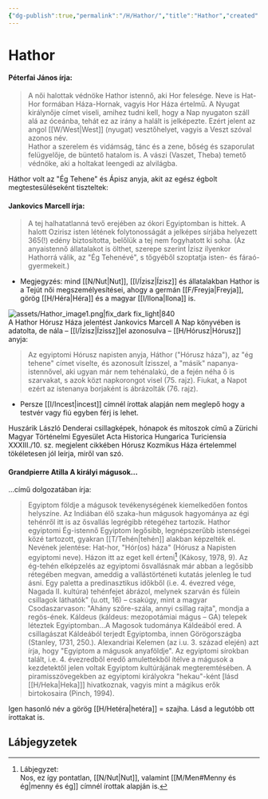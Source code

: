 ```yaml
---
{"dg-publish":true,"permalink":"/H/Hathor/","title":"Hathor","created":"2024-12-18T11:23","updated":"2025-09-21T16:34"}
---
```



# Hathor

#### Péterfai János írja:

> A női halottak védnöke Hathor istennő, aki Hor felesége. Neve is Hat-Hor formában Háza-Hornak, vagyis Hor Háza értelmű. A Nyugat királynője címet viseli, amihez tudni kell, hogy a Nap nyugaton száll alá az óceánba, tehát ez az irány a halált is jelképezte. Ezért jelent az angol [[W/West\|West]] (nyugat) vesztőhelyet, vagyis a Veszt szóval azonos név.  
> Hathor a szerelem és vidámság, tánc és a zene, bőség és szaporulat felügyelője, de büntető hatalom is. A vászi (Vaszet, Theba) temető védnöke, aki a holtakat leengedi az alvilágba.  

Háthor volt az "Ég Tehene" és Ápisz anyja, akit az egész égbolt megtestesüléseként tiszteltek:  

#### Jankovics Marcell írja:

> A tej halhatatlanná tevő erejében az ókori Egyiptomban is hittek. A halott Ozirisz isten létének folytonosságát a jelképes sírjába helyezett 365(!) edény biztosította, belőlük a tej nem fogyhatott ki soha. (Az anyaistennő állatalakot is ölthet, szerepe szerint Ízisz ilyenkor Hathorrá válik, az "Ég Tehenévé", s tőgyéből szoptatja isten- és fáraó-gyermekeit.)  
- Megjegyzés: mind [[N/Nut\|Nut]], [[I/Ízisz\|Ízisz]] és állatalakban Hathor is a Tejút női megszemélyesítései, ahogy a germán [[F/Freyja\|Freyja]], görög [[H/Héra\|Héra]] és a magyar [[I/Ilona\|Ilona]] is.  

![assets/Hathor_image1.png|fix_dark fix_light|840](/img/user/H/assets/Hathor_image1.png)  
A Hathor Hórusz Háza jelentést Jankovics Marcell A Nap könyvében is adatolta, de nála – [[I/Ízisz\|Ízissz]]el azonosulva – [[H/Hórusz\|Hórusz]] anyja:  
> Az egyiptomi Hórusz napisten anyja, Háthor ("Hórusz háza"), az "ég tehene" címet viselte, és azonosult Ízisszel, a "másik" napanya-istennővel, aki ugyan már nem tehénalakú, de a fején néha ő is szarvakat, s azok közt napkorongot visel (75. rajz). Fiukat, a Napot ezért az istenanya borjaként is ábrázolták (76. rajz).  
- Persze [[I/Incest\|incest]] címnél írottak alapján nem meglepő hogy a testvér vagy fiú egyben férj is lehet.

Huszárik László Denderai csillagképek, hónapok és mítoszok című a Zürichi Magyar Történelmi Egyesület Acta Historica Hungarica Turiciensia XXXIII./10. sz. megjelent cikkében Hórusz Kozmikus Háza értelemmel tökéletesen jól leírja, miről van szó.  

#### Grandpierre Atilla A királyi mágusok...

...című dolgozatában írja:  
> Egyiptom földje a mágusok tevékenységének kiemelkedően fontos helyszíne. Az Indiában élő szaka-hun mágusok hagyománya az égi tehénről itt is az ősvallás legrégibb rétegéhez tartozik. Hathor egyiptomi Ég-istennő Egyiptom legősibb, legnépszerűbb istenségei közé tartozott, gyakran [[T/Tehén\|tehén]] alakban képzelték el. Nevének jelentése: Hat-hor, "Hór(os) háza" (Hórusz a Napisten egyiptomi neve). Házon itt az eget kell érteni[^1] (Kákosy, 1978, 9). Az ég-tehén elképzelés az egyiptomi ősvallásnak már abban a legősibb rétegében megvan, ameddig a vallástörténeti kutatás jelenleg le tud ásni. Egy paletta a predinasztikus időkből (i.e. 4. évezred vége, Nagada II. kultúra) tehénfejet ábrázol, melynek szarván és fülein csillagok láthatók" (u.ott, 16) – csakúgy, mint a magyar Csodaszarvason: "Ahány szőre-szála, annyi csillag rajta", mondja a regös-ének. Káldeus (káldeus: mezopotámiai mágus – GA) telepek léteztek Egyiptomban...A Magosok tudománya Káldeából ered. A csillagászat Káldeából terjedt Egyiptomba, innen Görögországba (Stanley, 1731, 250.). Alexandriai Kelemen (az i.u. 3. század elején) azt írja, hogy "Egyiptom a mágusok anyaföldje". Az egyiptomi sírokban talált, i.e. 4. évezredből eredő amulettekből ítélve a mágusok a kezdetektől jelen voltak Egyiptom kultúrájának megteremtésében. A piramisszövegekben az egyiptomi királyokra "hekau"-ként \[lásd [[H/Heka\|Heka]]\] hivatkoznak, vagyis mint a mágikus erők birtokosaira (Pinch, 1994).  

  
Igen hasonló név a görög [[H/Hetéra\|hetéra]] = szajha. Lásd a legutóbb ott írottakat is.  

## Lábjegyzetek

[^1]: Lábjegyzet:  
Nos, ez így pontatlan, [[N/Nut\|Nut]], valamint [[M/Men#Menny és ég\|menny és ég]] címnél írottak alapján is.  